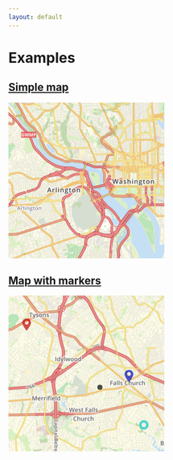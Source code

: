 ```yaml
---
layout: default
---
```


# Examples

## [Simple map](simple.html)
[![Simple map](screenshots/simple.png)](simple.html)

## [Map with markers](markers.html)
[![Map with markers](screenshots/markers.png)](markers.html)
